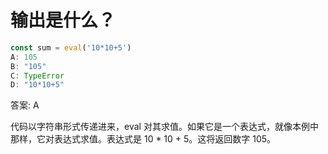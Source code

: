 #  输出是什么？

```javascript
const sum = eval('10*10+5')
A: 105
B: "105"
C: TypeError
D: "10*10+5"

```
答案: A

代码以字符串形式传递进来，eval 对其求值。如果它是一个表达式，就像本例中那样，它对表达式求值。表达式是 10 * 10 + 5。这将返回数字 105。